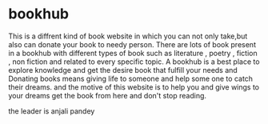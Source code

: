 # bookhub
This is a diffrent kind of book website in which you can not only take,but
also can donate your book to needy person. There are lots of book present
in a bookhub with different types of book such as literature , poetry , fiction
, non fiction and related to every specific topic. A bookhub is a best place to
explore knowledge and get the desire book that fulfill your needs and Donating
books means giving life to someone and help some one to catch their dreams.
and the motive of this website is to help you and give wings to your dreams
get the book from here and don't stop reading.



the leader is anjali pandey 
